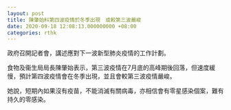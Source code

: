 ```yaml
---
layout: post
title: 陳肇始料第四波疫情於冬季出現　或較第三波嚴峻
date: 2020-09-18 12:08:13.000000000 +08:00
categories: rthk
---
```


政府召開記者會，講述應對下一波新型肺炎疫情的工作計劃。

食物及衞生局局長陳肇始表示，第三波疫情在7月底的高峰期後回落，但速度緩慢，預計第四波疫情會在冬季出現，並且會較第三波疫情嚴峻。

她說，短期內如果沒有疫苗，不能消滅有關病毒，亦相信會有零星感染個案，難有持久的零感染。
